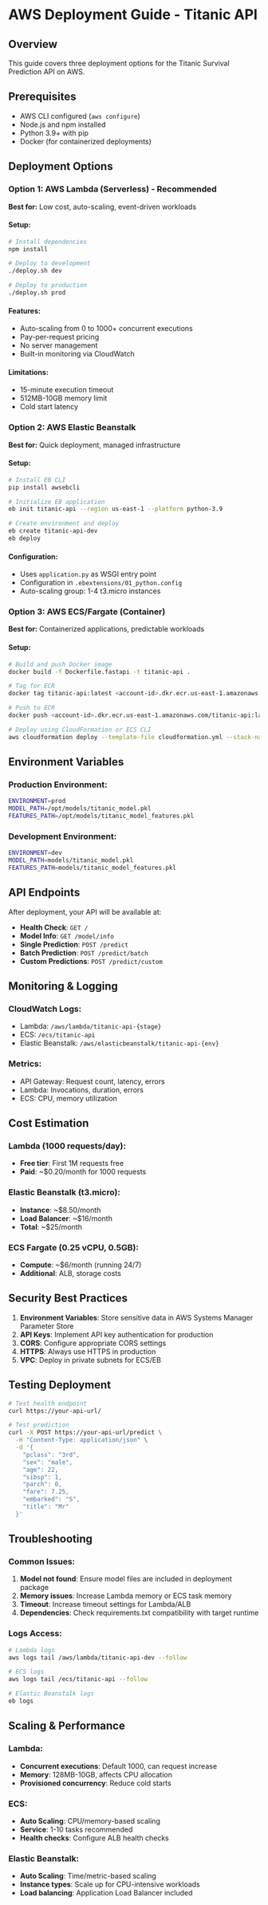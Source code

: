 # AWS Deployment Guide - Titanic API

## Overview
This guide covers three deployment options for the Titanic Survival Prediction API on AWS.

## Prerequisites
- AWS CLI configured (`aws configure`)
- Node.js and npm installed
- Python 3.9+ with pip
- Docker (for containerized deployments)

## Deployment Options

### Option 1: AWS Lambda (Serverless) - Recommended
**Best for:** Low cost, auto-scaling, event-driven workloads

#### Setup:
```bash
# Install dependencies
npm install

# Deploy to development
./deploy.sh dev

# Deploy to production
./deploy.sh prod
```

#### Features:
- Auto-scaling from 0 to 1000+ concurrent executions
- Pay-per-request pricing
- No server management
- Built-in monitoring via CloudWatch

#### Limitations:
- 15-minute execution timeout
- 512MB-10GB memory limit
- Cold start latency

### Option 2: AWS Elastic Beanstalk
**Best for:** Quick deployment, managed infrastructure

#### Setup:
```bash
# Install EB CLI
pip install awsebcli

# Initialize EB application
eb init titanic-api --region us-east-1 --platform python-3.9

# Create environment and deploy
eb create titanic-api-dev
eb deploy
```

#### Configuration:
- Uses `application.py` as WSGI entry point
- Configuration in `.ebextensions/01_python.config`
- Auto-scaling group: 1-4 t3.micro instances

### Option 3: AWS ECS/Fargate (Container)
**Best for:** Containerized applications, predictable workloads

#### Setup:
```bash
# Build and push Docker image
docker build -f Dockerfile.fastapi -t titanic-api .

# Tag for ECR
docker tag titanic-api:latest <account-id>.dkr.ecr.us-east-1.amazonaws.com/titanic-api:latest

# Push to ECR
docker push <account-id>.dkr.ecr.us-east-1.amazonaws.com/titanic-api:latest

# Deploy using CloudFormation or ECS CLI
aws cloudformation deploy --template-file cloudformation.yml --stack-name titanic-api-infra
```

## Environment Variables

### Production Environment:
```bash
ENVIRONMENT=prod
MODEL_PATH=/opt/models/titanic_model.pkl
FEATURES_PATH=/opt/models/titanic_model_features.pkl
```

### Development Environment:
```bash
ENVIRONMENT=dev
MODEL_PATH=models/titanic_model.pkl
FEATURES_PATH=models/titanic_model_features.pkl
```

## API Endpoints
After deployment, your API will be available at:

- **Health Check**: `GET /`
- **Model Info**: `GET /model/info`
- **Single Prediction**: `POST /predict`
- **Batch Prediction**: `POST /predict/batch`
- **Custom Predictions**: `POST /predict/custom`

## Monitoring & Logging

### CloudWatch Logs:
- Lambda: `/aws/lambda/titanic-api-{stage}`
- ECS: `/ecs/titanic-api`
- Elastic Beanstalk: `/aws/elasticbeanstalk/titanic-api-{env}`

### Metrics:
- API Gateway: Request count, latency, errors
- Lambda: Invocations, duration, errors
- ECS: CPU, memory utilization

## Cost Estimation

### Lambda (1000 requests/day):
- **Free tier**: First 1M requests free
- **Paid**: ~$0.20/month for 1000 requests

### Elastic Beanstalk (t3.micro):
- **Instance**: ~$8.50/month
- **Load Balancer**: ~$16/month
- **Total**: ~$25/month

### ECS Fargate (0.25 vCPU, 0.5GB):
- **Compute**: ~$6/month (running 24/7)
- **Additional**: ALB, storage costs

## Security Best Practices

1. **Environment Variables**: Store sensitive data in AWS Systems Manager Parameter Store
2. **API Keys**: Implement API key authentication for production
3. **CORS**: Configure appropriate CORS settings
4. **HTTPS**: Always use HTTPS in production
5. **VPC**: Deploy in private subnets for ECS/EB

## Testing Deployment

```bash
# Test health endpoint
curl https://your-api-url/

# Test prediction
curl -X POST https://your-api-url/predict \
  -H "Content-Type: application/json" \
  -d '{
    "pclass": "3rd",
    "sex": "male",
    "age": 22,
    "sibsp": 1,
    "parch": 0,
    "fare": 7.25,
    "embarked": "S",
    "title": "Mr"
  }'
```

## Troubleshooting

### Common Issues:
1. **Model not found**: Ensure model files are included in deployment package
2. **Memory issues**: Increase Lambda memory or ECS task memory
3. **Timeout**: Increase timeout settings for Lambda/ALB
4. **Dependencies**: Check requirements.txt compatibility with target runtime

### Logs Access:
```bash
# Lambda logs
aws logs tail /aws/lambda/titanic-api-dev --follow

# ECS logs
aws logs tail /ecs/titanic-api --follow

# Elastic Beanstalk logs
eb logs
```

## Scaling & Performance

### Lambda:
- **Concurrent executions**: Default 1000, can request increase
- **Memory**: 128MB-10GB, affects CPU allocation
- **Provisioned concurrency**: Reduce cold starts

### ECS:
- **Auto Scaling**: CPU/memory-based scaling
- **Service**: 1-10 tasks recommended
- **Health checks**: Configure ALB health checks

### Elastic Beanstalk:
- **Auto Scaling**: Time/metric-based scaling
- **Instance types**: Scale up for CPU-intensive workloads
- **Load balancing**: Application Load Balancer included